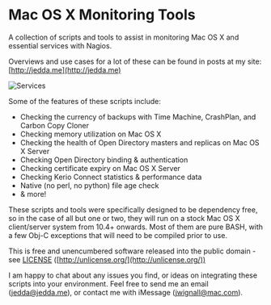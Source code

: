 Mac OS X Monitoring Tools
=========================

A collection of scripts and tools to assist in monitoring Mac OS X and essential services with Nagios.

Overviews and use cases for a lot of these can be found in posts at my site:
[http://jedda.me](http://jedda.me)

![Services](http://jedda.me/assets/osx-monitoring/RAM.jpg)

Some of the features of these scripts include:

*   Checking the currency of backups with Time Machine, CrashPlan, and Carbon Copy Cloner
*   Checking memory utilization on Mac OS X
*   Checking the health of Open Directory masters and replicas on Mac OS X Server
*   Checking Open Directory binding & authentication
*   Checking certificate expiry on Mac OS X Server
*   Checking Kerio Connect statistics & performance data
*   Native (no perl, no python) file age check
*   & more!

These scripts and tools were specifically designed to be dependency free, so in the case of all but one or two, they will run on a stock Mac OS X client/server system from 10.4+ onwards. Most of them are pure BASH, with a few Obj-C exceptions that will need to be compiled prior to use.

This is free and unencumbered software released into the public domain - see [LICENSE](https://github.com/jedda/OSX-Monitoring-Tools/blob/master/LICENSE) ([http://unlicense.org/](http://unlicense.org/))

I am happy to chat about any issues you find, or ideas on integrating these scripts into your environment. Feel free to send me an email ([jedda@jedda.me](mailto:jedda@jedda.me "jedda@jedda.me")), or contact me with iMessage ([jwignall@mac.com](imessage://jwignall@mac.com)).

